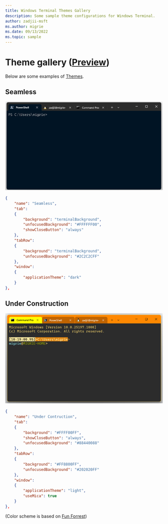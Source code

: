 ```yaml
---
title: Windows Terminal Themes Gallery
description: Some sample theme configurations for Windows Terminal.
author: zadjii-msft
ms.author: migrie
ms.date: 09/13/2022
ms.topic: sample
---
```


# Theme gallery ([Preview](https://aka.ms/terminal-preview))

Below are some examples of [Themes](./../customize-settings/themes.md).

## Seamless

![Windows Terminal Seamless Theme](./../images/seamless-theme-example.gif)

```json
{
    "name": "Seamless",
    "tab":
    {
        "background": "terminalBackground",
        "unfocusedBackground": "#FFFFFF00",
        "showCloseButton": "always"
    },
    "tabRow":
    {
        "background": "terminalBackground",
        "unfocusedBackground": "#2C2C2CFF"
    },
    "window":
    {
        "applicationTheme": "dark"
    }
},
```

## Under Construction

![Windows Terminal Under Construction Theme](./../images/Under-Construction-Theme.png)

```json
{
    "name": "Under Contruction",
    "tab":
    {
        "background": "#FFFF00FF",
        "showCloseButton": "always",
        "unfocusedBackground": "#88440088"
    },
    "tabRow":
    {
        "background": "#FF8800FF",
        "unfocusedBackground": "#202020FF"
    },
    "window":
    {
        "applicationTheme": "light",
        "useMica": true
    }
},
```

(Color scheme is based on [Fun Forrest](https://github.com/mbadolato/iTerm2-Color-Schemes/blob/master/windowsterminal/FunForrest.json))

